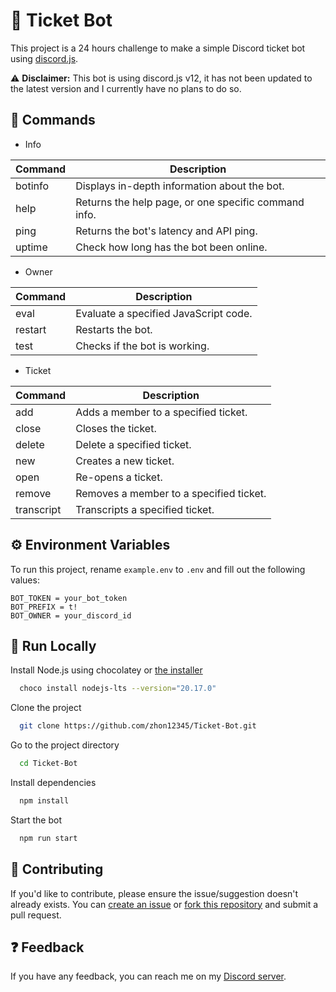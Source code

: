 # 🎫 Ticket Bot

This project is a 24 hours challenge to make a simple Discord ticket bot using [discord.js](https://discord.js.org/).

⚠️ **Disclaimer:** This bot is using discord.js v12, it has not been updated to the latest version and I currently have no plans to do so.

## 💬 Commands

-   Info

| Command | Description                                          |
| ------- | ---------------------------------------------------- |
| botinfo | Displays in-depth information about the bot.         |
| help    | Returns the help page, or one specific command info. |
| ping    | Returns the bot's latency and API ping.              |
| uptime  | Check how long has the bot been online.              |

-   Owner

| Command | Description                           |
| ------- | ------------------------------------- |
| eval    | Evaluate a specified JavaScript code. |
| restart | Restarts the bot.                     |
| test    | Checks if the bot is working.         |

-   Ticket

| Command    | Description                             |
| ---------- | --------------------------------------- |
| add        | Adds a member to a specified ticket.    |
| close      | Closes the ticket.                      |
| delete     | Delete a specified ticket.              |
| new        | Creates a new ticket.                   |
| open       | Re-opens a ticket.                      |
| remove     | Removes a member to a specified ticket. |
| transcript | Transcripts a specified ticket.         |

## ⚙️ Environment Variables

To run this project, rename `example.env` to `.env` and fill out the following values:

```
BOT_TOKEN = your_bot_token
BOT_PREFIX = t!
BOT_OWNER = your_discord_id
```

## 🚀 Run Locally

Install Node.js
using chocolatey or [the installer](https://nodejs.org/en/download/prebuilt-installer)

```bash
  choco install nodejs-lts --version="20.17.0"
```

Clone the project

```bash
  git clone https://github.com/zhon12345/Ticket-Bot.git
```

Go to the project directory

```bash
  cd Ticket-Bot
```

Install dependencies

```bash
  npm install
```

Start the bot

```bash
  npm run start
```

## 🤝 Contributing

If you'd like to contribute, please ensure the issue/suggestion doesn't already exists. You can [create an issue](https://github.com/zhon12345/Ticket-Bot/issues/new) or [fork this repository](https://github.com/zhon12345/Ticket-Bot/fork) and submit a pull request.

## ❓ Feedback

If you have any feedback, you can reach me on my [Discord server](https://discord.gg/jMpw3jw).
